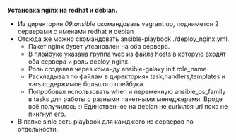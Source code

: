 **Установка nginx на redhat и debian.**
- Из директория *09.ansible* скомандовать vagrant up, поднимется 2 серверами с именами redhat и debian
- Отсюда же можно скомандовать ansible-playbook ./deploy_nginx.yml. 
  - Пакет nginx будет утсановлен на оба сервера.
  - В плэйбуке указана группа web из файла hosts в которую входят оба сервера и роль deploy_nginx.
  - Роль создавал через команду ansible-galaxy init role_name.
  - Раскладывал по файлам в директориях task,handlers,templates и vars содержимое большого плейбука.
  - Попробовал использовать when и переменную ansible_os_family в tasks для работы с разными пакетными менеджерами. Вроде всё получилось :)
  Единственное на debian не curlился url пока не пингнул его.
- В папке sinle есть playbook для кажджого из серверов по отдельности.

